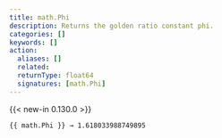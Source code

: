 ```yaml
---
title: math.Phi
description: Returns the golden ratio constant phi.
categories: []
keywords: []
action:
  aliases: []
  related:
  returnType: float64
  signatures: [math.Phi]
---
```


{{< new-in 0.130.0 >}}

```go-html-template
{{ math.Phi }} → 1.618033988749895
```
